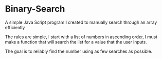 # Binary-Search
A simple Java Script program I created to manually search through an array efficiently

The rules are simple, I start with a list of numbers in ascending order, I must make a function that will search the list for a value that the user inputs.

The goal is to reliably find the number using as few searches as possible.
